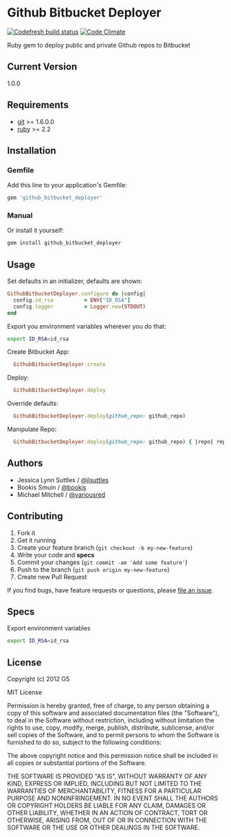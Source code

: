 # Github Bitbucket Deployer
[![Codefresh build status]( https://g.codefresh.io/api/badges/pipeline/g5dev/g5search%2Fgithub_bitbucket_deployer%2Fgithub_bitbucket_deployer?branch=so-fresh-and-so-clean&key=eyJhbGciOiJIUzI1NiJ9.NWFjNjdhZDQzZmI2NmYwMDAxNTc4NDU0.tFs73TZYRDhdncaCsz-YDwgCsgwKVeQrKY3dygI0GCM&type=cf-1)]( https://g.codefresh.io/repositories/g5search/github_bitbucket_deployer/builds?filter=trigger:build;branch:so-fresh-and-so-clean;service:5b7c82eeaedcd09cebccbed5~github_bitbucket_deployer)
[![Code Climate](https://codeclimate.com/github/G5/github_bitbucket_deployer.png)](https://codeclimate.com/github/G5/github_bitbucket_deployer)

Ruby gem to deploy public and private Github repos to Bitbucket


## Current Version

1.0.0

## Requirements

* [git](https://git-scm.com/) >= 1.6.0.0
* [ruby](https://www.ruby-lang.org/) >= 2.2

## Installation

### Gemfile

Add this line to your application's Gemfile:

```ruby
gem 'github_bitbucket_deployer'
```

### Manual

Or install it yourself:

```bash
gem install github_bitbucket_deployer
```


## Usage

Set defaults in an initializer, defaults are shown:

```ruby
GithubBitbucketDeployer.configure do |config|
  config.id_rsa          = ENV["ID_RSA"]
  config.logger          = Logger.new(STDOUT)
end
```

Export you environment variables wherever you do that:

```bash
export ID_RSA=id_rsa
```

Create Bitbucket App:

```ruby
  GithubBitbucketDeployer.create
```

Deploy:

```ruby
  GithubBitbucketDeployer.deploy
```

Override defaults:

```ruby
  GithubBitbucketDeployer.deploy(github_repo: github_repo)
```

Manipulate Repo:

```ruby
  GithubBitbucketDeployer.deploy(github_repo: github_repo) { |repo| repo.add "/path/to/file" }
```


## Authors

  * Jessica Lynn Suttles / [@jlsuttles](https://github.com/jlsuttles)
  * Bookis Smuin / [@bookis](https://github.com/bookis)
  * Michael Mitchell / [@variousred](https://github.com/variousred)


## Contributing

1. Fork it
2. Get it running
3. Create your feature branch (`git checkout -b my-new-feature`)
4. Write your code and **specs**
5. Commit your changes (`git commit -am 'Add some feature'`)
6. Push to the branch (`git push origin my-new-feature`)
7. Create new Pull Request

If you find bugs, have feature requests or questions, please
[file an issue](https://github.com/G5/github_bitbucket_deployer/issues).


## Specs

Export environment variables
```bash
export ID_RSA=id_rsa
```


## License

Copyright (c) 2012 G5

MIT License

Permission is hereby granted, free of charge, to any person obtaining
a copy of this software and associated documentation files (the
"Software"), to deal in the Software without restriction, including
without limitation the rights to use, copy, modify, merge, publish,
distribute, sublicense, and/or sell copies of the Software, and to
permit persons to whom the Software is furnished to do so, subject to
the following conditions:

The above copyright notice and this permission notice shall be
included in all copies or substantial portions of the Software.

THE SOFTWARE IS PROVIDED "AS IS", WITHOUT WARRANTY OF ANY KIND,
EXPRESS OR IMPLIED, INCLUDING BUT NOT LIMITED TO THE WARRANTIES OF
MERCHANTABILITY, FITNESS FOR A PARTICULAR PURPOSE AND
NONINFRINGEMENT. IN NO EVENT SHALL THE AUTHORS OR COPYRIGHT HOLDERS BE
LIABLE FOR ANY CLAIM, DAMAGES OR OTHER LIABILITY, WHETHER IN AN ACTION
OF CONTRACT, TORT OR OTHERWISE, ARISING FROM, OUT OF OR IN CONNECTION
WITH THE SOFTWARE OR THE USE OR OTHER DEALINGS IN THE SOFTWARE.
